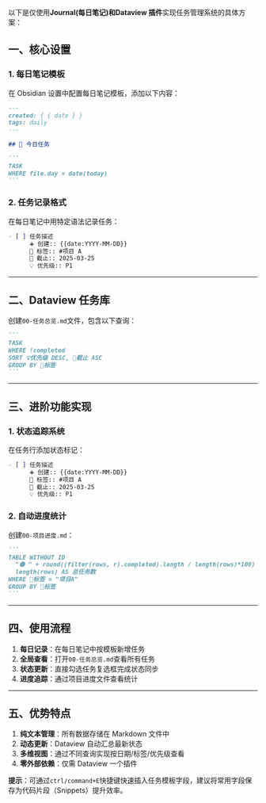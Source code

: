 以下是仅使用**Journal(每日笔记)**和**Dataview 插件**实现任务管理系统的具体方案：

## 一、核心设置

### 1. 每日笔记模板

在 Obsidian 设置中配置每日笔记模板，添加以下内容：

````markdown
---
created: { { date } }
tags: daily
---

## 📝 今日任务

```
TASK
WHERE file.day = date(today)
```
````

### 2. 任务记录格式

在每日笔记中用特定语法记录任务：

```markdown
- [ ] 任务描述
      ➕ 创建:: {{date:YYYY-MM-DD}}
      🔖 标签:: #项目 A
      🎯 截止:: 2025-03-25
      💡 优先级:: P1
```

---

## 二、Dataview 任务库

创建`00-任务总览.md`文件，包含以下查询：

````markdown
```
TASK
WHERE !completed
SORT 💡优先级 DESC, 🎯截止 ASC
GROUP BY 🔖标签
```
````

---

## 三、进阶功能实现

### 1. 状态追踪系统

在任务行添加状态标记：

```markdown
- [ ] 任务描述
      ➕ 创建:: {{date:YYYY-MM-DD}}
      🔖 标签:: #项目 A
      🎯 截止:: 2025-03-25
      💡 优先级:: P1
```

### 2. 自动进度统计

创建`00-项目进度.md`：

````markdown
```
TABLE WITHOUT ID
  "🟢 " + round((filter(rows, r).completed).length / length(rows)*100) + "%" AS 进度,
  length(rows) AS 总任务数
WHERE 🔖标签 = "项目A"
GROUP BY 🔖标签
```
````

---

## 四、使用流程

1. **每日记录**：在每日笔记中按模板新增任务
2. **全局查看**：打开`00-任务总览.md`查看所有任务
3. **状态更新**：直接勾选任务复选框完成状态同步
4. **进度追踪**：通过项目进度文件查看统计

---

## 五、优势特点

1. **纯文本管理**：所有数据存储在 Markdown 文件中
2. **动态更新**：Dataview 自动汇总最新状态
3. **多维视图**：通过不同查询实现按日期/标签/优先级查看
4. **零外部依赖**：仅需 Dataview 一个插件

**提示**：可通过`ctrl/command+E`快捷键快速插入任务模板字段，建议将常用字段保存为代码片段（Snippets）提升效率。
